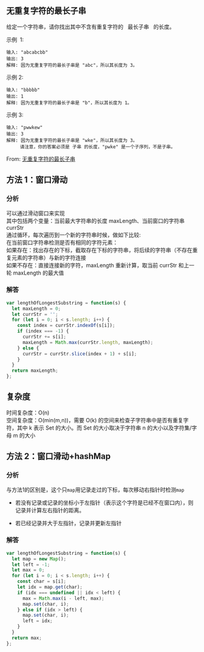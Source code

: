 ## 无重复字符的最长子串

给定一个字符串，请你找出其中不含有重复字符的   最长子串   的长度。

示例  1:

```
输入: "abcabcbb"
输出: 3
解释: 因为无重复字符的最长子串是 "abc"，所以其长度为 3。
```

示例 2:

```
输入: "bbbbb"
输出: 1
解释: 因为无重复字符的最长子串是 "b"，所以其长度为 1。
```

示例 3:

```
输入: "pwwkew"
输出: 3
解释: 因为无重复字符的最长子串是 "wke"，所以其长度为 3。
     请注意，你的答案必须是 子串 的长度，"pwke" 是一个子序列，不是子串。
```

From: [无重复字符的最长子串](https://leetcode-cn.com/problems/longest-substring-without-repeating-characters/)

## 方法 1：窗口滑动

### 分析

可以通过滑动窗口来实现  
其中包括两个变量：当前最大字符串的长度 maxLength、当前窗口的字符串 currStr  
通过循环，每次遍历到一个新的字符串时候，做如下比较:  
在当前窗口字符串检测是否有相同的字符元素：  
如果存在：找出存在的下标，截取存在下标的字符串，将后续的字符串（不存在重复元素的字符串）与新的字符连接  
如果不存在：直接连接新的字符，maxLength 重新计算，取当前 currStr 和上一轮 maxLength 的最大值

### 解答

```javascript
var lengthOfLongestSubstring = function(s) {
  let maxLength = 0;
  let currStr = '';
  for (let i = 0; i < s.length; i++) {
    const index = currStr.indexOf(s[i]);
    if (index === -1) {
      currStr += s[i];
      maxLength = Math.max(currStr.length, maxLength);
    } else {
      currStr = currStr.slice(index + 1) + s[i];
    }
  }
  return maxLength;
};
```

## 复杂度

时间复杂度：O(n)  
空间复杂度：O(min(m,n))，需要 O(k) 的空间来检查子字符串中是否有重复字符，其中 k 表示 Set 的大小。而 Set 的大小取决于字符串 n 的大小以及字符集/字母 m 的大小



## 方法 2：窗口滑动+hashMap

### 分析
与方法1的区别是，这个只`map`用记录走过的下标，每次移动右指针时检测`map`
+ 若没有记录或记录的坐标小于左指针（表示这个字符是已经不在窗口内），则记录并计算左右指针的距离。
- 若已经记录并大于左指针，记录并更新左指针

### 解答
```javascript
var lengthOfLongestSubstring = function(s) {
  let map = new Map();
  let left = -1;
  let max = 0;
  for (let i = 0; i < s.length; i++) {
    const char = s[i];
    let idx = map.get(char);
    if (idx === undefined || idx < left) {
      max = Math.max(i - left, max);
      map.set(char, i);
    } else if (idx > left) {
      map.set(char, i);
      left = idx;
    }
  }
  return max;
};
```
